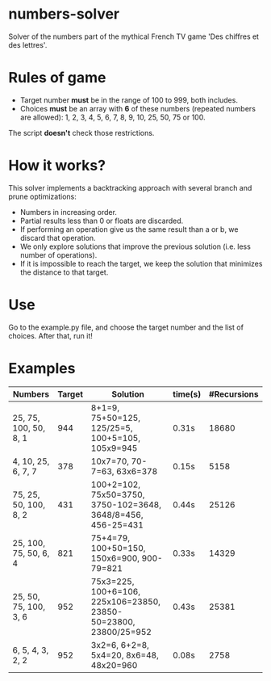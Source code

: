 # numbers-solver
Solver of the numbers part of the mythical French TV game 'Des chiffres et des lettres'.

# Rules of game
- Target number **must** be in the range of 100 to 999, both includes.
- Choices **must** be an array with **6** of these numbers (repeated numbers are allowed): 1, 2, 3, 4, 5, 6, 7, 8, 9, 10, 25, 50, 75 or 100.

The script **doesn't** check those restrictions.

# How it works?
This solver implements a backtracking approach with several branch and prune optimizations:
- Numbers in increasing order.
- Partial results less than 0 or floats are discarded.
- If performing an operation give us the same result than a or b, we discard that operation.
- We only explore solutions that improve the previous solution (i.e. less number of operations).
- If it is impossible to reach the target, we keep the solution that minimizes the distance to that target.

# Use
Go to the example.py file, and choose the target number and the list of choices. After that, run it!

# Examples
| Numbers  | Target | Solution | time(s) | #Recursions |
| ------------- | ------------- | ------------- | ------------- |  ------------- |
| 25, 75, 100, 50, 8, 1  | 944  | 8+1=9, 75+50=125, 125/25=5, 100+5=105, 105x9=945 | 0.31s | 18680 |
| 4, 10, 25, 6, 7, 7  | 378  | 10x7=70, 70-7=63, 63x6=378 | 0.15s | 5158 |
| 75, 25, 50, 100, 8, 2  | 431  | 100+2=102, 75x50=3750, 3750-102=3648, 3648/8=456, 456-25=431 | 0.44s | 25126 |
| 25, 100, 75, 50, 6, 4  | 821  | 75+4=79, 100+50=150, 150x6=900, 900-79=821 | 0.33s | 14329 |
| 25, 50, 75, 100, 3, 6  | 952  | 75x3=225, 100+6=106, 225x106=23850, 23850-50=23800, 23800/25=952 | 0.43s | 25381 |
| 6, 5, 4, 3, 2, 2  | 952  | 3x2=6, 6+2=8, 5x4=20, 8x6=48, 48x20=960 | 0.08s | 2758 |
